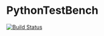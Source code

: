 # PythonTestBench
[![Build Status](https://travis-ci.org/Deedasmi/PyCalc.svg)](https://travis-ci.org/Deedasmi/PyCalc)
